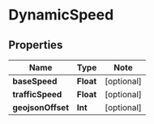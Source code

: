 # DynamicSpeed

## Properties

Name | Type | Note
---- | ---- | ----
**baseSpeed** | **Float** | [optional] 
**trafficSpeed** | **Float** | [optional] 
**geojsonOffset** | **Int** | [optional] 

